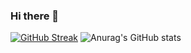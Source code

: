### Hi there 👋

[![GitHub Streak](https://streak-stats.demolab.com/?user=LefanTwelve&theme=merko)](https://git.io/streak-stats)
![Anurag's GitHub stats](https://github-readme-stats.vercel.app/api?username=LefanTwelve&show_icons=true&theme=merko)

